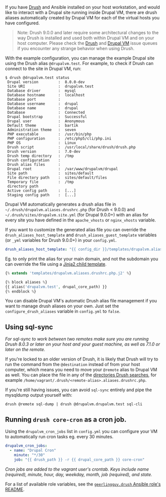 If you have [Drush](http://www.drush.org) and Ansible installed on your host workstation, and would like to interact with a Drupal site running inside Drupal VM, there are drush aliases automatically created by Drupal VM for each of the virtual hosts you have configured.

> Note: Drush 9.0.0 and later require some architectural changes to the way Drush is installed and used both within Drupal VM and on your host computer. Please check the [Drush](https://github.com/drush-ops/drush/issues) and [Drupal VM](https://github.com/geerlingguy/drupal-vm/issues) issue queues if you encounter any strange behavior when using Drush.

With the example configuration, you can manage the example Drupal site using the Drush alias `@drupalvm.test`. For example, to check if Drush can connect to the site in Drupal VM, run:

```
$ drush @drupalvm.test status
 Drupal version         :  8.0.0-dev
 Site URI               :  drupalvm.test
 Database driver        :  mysql
 Database hostname      :  localhost
 Database port          :
 Database username      :  drupal
 Database name          :  drupal
 Database               :  Connected
 Drupal bootstrap       :  Successful
 Drupal user            :  Anonymous
 Default theme          :  bartik
 Administration theme   :  seven
 PHP executable         :  /usr/bin/php
 PHP configuration      :  /etc/php5/cli/php.ini
 PHP OS                 :  Linux
 Drush script           :  /usr/local/share/drush/drush.php
 Drush version          :  7.0-dev
 Drush temp directory   :  /tmp
 Drush configuration    :
 Drush alias files      :
 Drupal root            :  /var/www/drupalvm/drupal
 Site path              :  sites/default
 File directory path    :  sites/default/files
 Temporary file         :  /tmp
 directory path
 Active config path     :  [...]
 Staging config path    :  [...]
```

Drupal VM automatically generates a drush alias file in `~/.drush/drupalvm.aliases.drushrc.php` (for Drush < 9.0.0) and `~/.drush/sites/drupalvm.site.yml` (for Drupal 9.0.0+) with an alias for every site you have defined in the `apache_vhosts` or `nginx_vhosts` variable.

If you want to customize the generated alias file you can override the `drush_aliases_host_template` and `drush_aliases_guest_template` variables (or `_yml` variables for Drush 9.0.0+) in your `config.yml`.

```yaml
drush_aliases_host_template: "{{ config_dir }}/templates/drupalvm.aliases.drushrc.php.j2"
```

Eg. to only print the alias for your main domain, and not the subdomain you can override the file using a [Jinja2 child template](http://jinja.pocoo.org/docs/2.9/templates/#child-template).

```php
{% extends 'templates/drupalvm.aliases.drushrc.php.j2' %}

{% block aliases %}
{{ alias('drupalvm.test', drupal_core_path) }}
{% endblock %}
```

You can disable Drupal VM's automatic Drush alias file management if you want to manage drush aliases on your own. Just set the `configure_drush_aliases` variable in `config.yml` to `false`.

## Using sql-sync

_For sql-sync to work between two remotes make sure you are running Drush 8.0.3 or later on your host and your guest machine, as well as 7.1.0 or later on the remote._

If you're locked to an older version of Drush, it is likely that Drush will try to run the command from the `@destination` instead of from your host computer, which means you need to move your `@remote` alias to Drupal VM as well. You can place the file in any of the [directories Drush searches](https://github.com/drush-ops/drush/blob/5a1328d6e9cb919a286e70360df159d1b4b15d3e/examples/example.aliases.drushrc.php#L43:L51), for example `/home/vagrant/.drush/<remote-alias>.aliases.drushrc.php`.

If you're still having issues, you can avoid `sql-sync` entirely and pipe the mysqldump output yourself with:

```
drush @remote sql-dump | drush @drupalvm.drupalvm.test sql-cli
```

## Running `drush core-cron` as a cron job.

Using the `drupalvm_cron_jobs` list in `config.yml` you can configure your VM to automatically run cron tasks eg. every 30 minutes.

```yaml
drupalvm_cron_jobs:
  - name: "Drupal Cron"
    minute: "*/30"
    job: "{{ drush_path }} -r {{ drupal_core_path }} core-cron"
```

_Cron jobs are added to the vagrant user's crontab. Keys include name (required), minute, hour, day, weekday, month, job (required), and state._

For a list of available role variables, see the [`geerlingguy.drush` Ansible role's README](https://github.com/geerlingguy/ansible-role-drush#readme).
